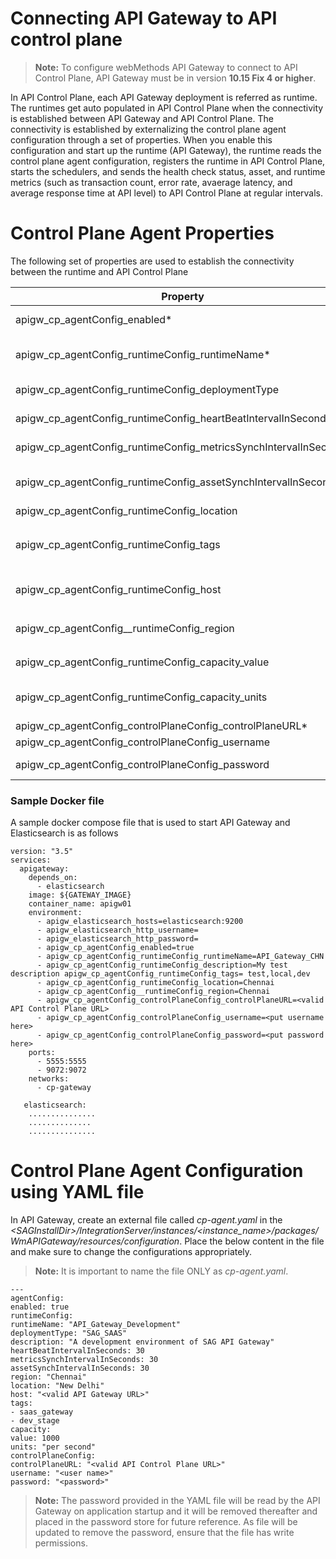 # Connecting API Gateway to API control plane

> **Note:** To configure webMethods API Gateway to connect to API Control Plane, API Gateway must be in version **10.15 Fix 4 or higher**. 

In API Control Plane, each API Gateway deployment is referred as
runtime. The runtimes get auto populated in API Control Plane when
the connectivity is established between API Gateway and API Control Plane.
The connectivity is established by externalizing the control plane agent configuration through a set of properties.
When you enable this configuration and start up the runtime (API Gateway),
the runtime reads the control plane agent configuration, registers the runtime in API Control Plane, starts the schedulers, and sends the health check status, asset, and runtime metrics (such as transaction count, error rate, avaerage latency, and average response time at API level) to API Control Plane at regular intervals.

# Control Plane Agent Properties
The following set of properties are used to establish the 
connectivity between the runtime and API Control Plane

| Property        | Default | Description              |
| ------------- |:-------------:|:------------------------------|
| apigw_cp_agentConfig_enabled* | false | This property decides whether the runtime should start communicating with API Control Plane. |
| apigw_cp_agentConfig_runtimeConfig_runtimeName*     |       |   The name of the runtime is used as ID in API Control Plane. This property defines how you want to identify the runtime in API Control Plane. |
| apigw_cp_agentConfig_runtimeConfig_deploymentType | SAG_SAAS      |   The Runtime deployment type. Permitted values are ON_PREMISE,SAG_SAAS,PRIVATE_CLOUD |
| apigw_cp_agentConfig_runtimeConfig_heartBeatIntervalInSeconds | 60 | The duration in seconds in which the runtime has to send health check status to API Control Plane.|
| apigw_cp_agentConfig_runtimeConfig_metricsSynchIntervalInSeconds | 60 | The duration in seconds in which the runtime has to send metrics to API Control Plane.|
| apigw_cp_agentConfig_runtimeConfig_assetSynchIntervalInSeconds | 120 |  The duration in seconds in which the runtime has to synchronize the changes made to the assets to API Control Plane.|
| apigw_cp_agentConfig_runtimeConfig_location |     | The location where the runtime is deployed.  Example: Oregon|
| apigw_cp_agentConfig_runtimeConfig_tags |     | The tag name of the runtime. Tags are used to organize and categorize the runtimes. Multiple tags can be specified by adding comma.Example: `apigw_cp_agentConfig_runtimeConfig_tags= test,local,dev`|
| apigw_cp_agentConfig_runtimeConfig_host|    | The host name of the runtime.Example:`apigw_cp_agentConfig_runtimeConfig_host =demo.apigw-aw-us.webmethods.in`|
| apigw_cp_agentConfig__runtimeConfig_region|    | The region name where the runtime is hosted.Example:`apigw_cp_agentConfig__runtimeConfig_region= AWS-US`|
| apigw_cp_agentConfig_runtimeConfig_capacity_value|    |The number of transaction calls that a runtime can process for the specified duration.|
| apigw_cp_agentConfig_runtimeConfig_capacity_units |    | The duration for which the runtime threshold capacity is defined. Possible values are `per second,per minute,per hour,per day,per week,per month,per year|
| apigw_cp_agentConfig_controlPlaneConfig_controlPlaneURL*|    |The valid URL that is used to access API Control Plane.|
| apigw_cp_agentConfig_controlPlaneConfig_username |    | User name that is used to log in to API Control Plane.|
| apigw_cp_agentConfig_controlPlaneConfig_password |    | Password of the corresponding user name that is used to log into API Control Plane.|

### Sample Docker file
A sample docker compose file that is used to start API Gateway and Elasticsearch is as follows
```
version: "3.5"
services:
  apigateway:
    depends_on:
      - elasticsearch
    image: ${GATEWAY_IMAGE}
    container_name: apigw01
    environment:
      - apigw_elasticsearch_hosts=elasticsearch:9200
      - apigw_elasticsearch_http_username=
      - apigw_elasticsearch_http_password=
      - apigw_cp_agentConfig_enabled=true
      - apigw_cp_agentConfig_runtimeConfig_runtimeName=API_Gateway_CHN
      - apigw_cp_agentConfig_runtimeConfig_description=My test description apigw_cp_agentConfig_runtimeConfig_tags= test,local,dev
      - apigw_cp_agentConfig_runtimeConfig_location=Chennai
      - apigw_cp_agentConfig__runtimeConfig_region=Chennai
      - apigw_cp_agentConfig_controlPlaneConfig_controlPlaneURL=<valid API Control Plane URL>
      - apigw_cp_agentConfig_controlPlaneConfig_username=<put username here>
      - apigw_cp_agentConfig_controlPlaneConfig_password=<put password here>
    ports:
      - 5555:5555
      - 9072:9072
    networks:
      - cp-gateway
    
   elasticsearch:
    ...............
    ..............
    ...............

```

# Control Plane Agent Configuration using YAML file
In API Gateway, create an external file called *cp-agent.yaml* in the *\<SAGInstallDir\>/IntegrationServer/instances/\<instance_name\>/packages/WmAPIGateway/resources/configuration*. Place the below content in the file and make sure to change the configurations appropriately.

> **Note:** It is important to name the file ONLY as *cp-agent.yaml*.

```
---
agentConfig:
enabled: true
runtimeConfig:
runtimeName: "API_Gateway_Development"
deploymentType: "SAG_SAAS"
description: "A development environment of SAG API Gateway"
heartBeatIntervalInSeconds: 30
metricsSynchIntervalInSeconds: 30
assetSynchIntervalInSeconds: 30
region: "Chennai"
location: "New Delhi"
host: "<valid API Gateway URL>"
tags:
- saas_gateway
- dev_stage
capacity:
value: 1000
units: "per second"
controlPlaneConfig:
controlPlaneURL: "<valid API Control Plane URL>"
username: "<user name>"
password: "<password>"
```

> **Note:** The password provided in the YAML file will be read by the API Gateway on application startup and it will be removed thereafter and placed in the password store for future reference. As file will be updated to remove the password, ensure that the file has write permissions.